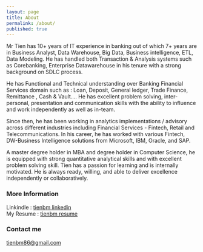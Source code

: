 ```yaml
---
layout: page
title: About
permalink: /about/
published: true
---
```


Mr Tien has 10+ years of IT experience in banking out of which 7+ years are in Business Analyst, Data Warehouse, Big Data, Business intelligence, ETL, Data Modeling. He has handled both Transaction & Analysis systems such as Corebanking, Enterprise Datawarehouse in his tenure with a strong background on SDLC process. 

He has Functional and Technical understanding over Banking Financial Services domain such as : Loan, Deposit, General ledger, Trade Finance, Remittance , Cash & Vault…. He has excellent problem solving, inter-personal, presentation and communication skills with the ability to influence and work independently as well as in-team. 

Since then, he has been working in analytics implementations / advisory across different industries including Financial Services - Fintech, Retail and Telecommunications. In his career, he has worked with various Fintech, DW-Business Intelligence solutions from  Microsoft, IBM, Oracle, and SAP. 

A master degree holder in MBA and degree holder in Computer Science, he is equipped with strong quantitative analytical skills and with excellent problem solving skill. Tien has a passion for learning and is internally motivated. He is always ready, willing, and able to deliver excellence independently or collaboratively.


### More Information

Linkindle : [tienbm linkedin](https://linkedin.com/in/tienbm)
</br>
My Resume : [tienbm resume](https://i.topcv.vn/buiminhtien?ref=2800226)
</br>

### Contact me 

[tienbm86@gmail.com](mailto:tienbm86@gmail.com)
